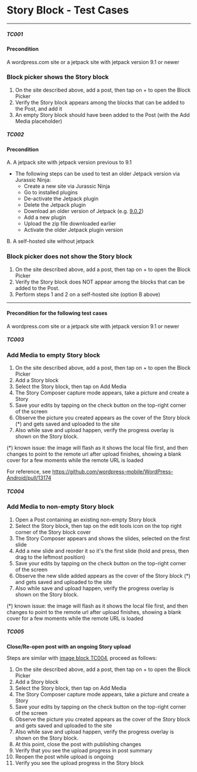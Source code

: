 # Story Block - Test Cases

--------------------------------------------------------------------------------

##### TC001

#### Precondition

A wordpress.com site or a jetpack site with jetpack version 9.1 or newer

### Block picker shows the Story block

1. On the site described above, add a post, then tap on + to open the Block Picker
2. Verify the Story block appears among the blocks that can be added to the Post, and add it
3. An empty Story block should have been added to the Post (with the Add Media placeholder)


##### TC002

#### Precondition

A. A jetpack site with jetpack version previous to 9.1
  * The following steps can be used to test an older Jetpack version via Jurassic Ninja:
    * Create a new site via Jurassic Ninja
    * Go to installed plugins
    * De-activate the Jetpack plugin
    * Delete the Jetpack plugin
    * Download an older version of Jetpack (e.g. [9.0.2](https://downloads.wordpress.org/plugin/jetpack.9.0.2.zip))
    * Add a new plugin
    * Upload the zip file downloaded earlier
    * Activate the older Jetpack plugin version

B. A self-hosted site without jetpack

### Block picker does not show the Story block

1. On the site described above, add a post, then tap on + to open the Block Picker
2. Verify the Story block does NOT appear among the blocks that can be added to the Post.
3. Perform steps 1 and 2 on a self-hosted site (option B above)


--------------------------------------------------------------------------------

#### Precondition for the following test cases

A wordpress.com site or a jetpack site with jetpack version 9.1 or newer

##### TC003

### Add Media to empty Story block

1. On the site described above, add a post, then tap on + to open the Block Picker
2. Add a Story block
3. Select the Story block, then tap on Add Media
4. The Story Composer capture mode appears, take a picture and create a Story
5. Save your edits by tapping on the check button on the top-right corner of the screen
6. Observe the picture you created appears as the cover of the Story block (*) and gets saved and uploaded to the site
7. Also while save and upload happen, verify the progress overlay is shown on the Story block.

(*) known issue: the image will flash as it shows the local file first, and then changes to point to the remote url after upload finishes, showing a blank cover for a few moments while the remote URL is loaded

For reference, see https://github.com/wordpress-mobile/WordPress-Android/pull/13174


##### TC004

### Add Media to non-empty Story block

1. Open a Post containing an existing non-empty Story block
2. Select the Story block, then tap on the edit tools icon on the top right corner of the Story block cover
3. The Story Composer appears and shows the slides, selected on the first slide
4. Add a new slide and reorder it so it's the first slide (hold and press, then drag to the leftmost position) 
5. Save your edits by tapping on the check button on the top-right corner of the screen
6. Observe the new slide added appears as the cover of the Story block (*) and gets saved and uploaded to the site
7. Also while save and upload happen, verify the progress overlay is shown on the Story block.

(*) known issue: the image will flash as it shows the local file first, and then changes to point to the remote url after upload finishes, showing a blank cover for a few moments while the remote URL is loaded


##### TC005

**Close/Re-open post with an ongoing Story upload**

Steps are similar with [image block TC004](https://github.com/wordpress-mobile/test-cases/blob/master/test-cases/gutenberg/image.md#tc004), proceed as follows:


1. On the site described above, add a post, then tap on + to open the Block Picker
2. Add a Story block
3. Select the Story block, then tap on Add Media
4. The Story Composer capture mode appears, take a picture and create a Story
5. Save your edits by tapping on the check button on the top-right corner of the screen
6. Observe the picture you created appears as the cover of the Story block and gets saved and uploaded to the site
7. Also while save and upload happen, verify the progress overlay is shown on the Story block.
8. At this point, close the post with publishing changes
9. Verify that you see the upload progress in post summary
10. Reopen the post while upload is ongoing
11. Verify you see the upload progress in the Story block

